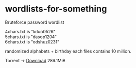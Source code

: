 # wordlists-for-something
Bruteforce password wordlist

4chars.txt is "kduo0526"<br>
5chars.txt is "dasop1204"<br>
6chars.txt is "odshuz0231"

randomized alphabets + birthday
each files contains 10 million.

Torrent → [Download](https://github.com/ChongPang19419/wordlists-for-something/raw/main/wordlists.torrent) 286.1MiB
